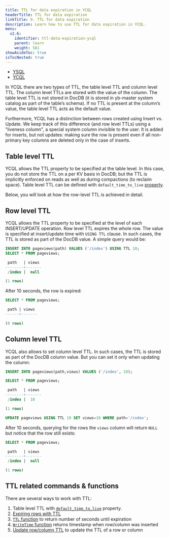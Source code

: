 ```yaml
---
title: TTL for data expiration in YCQL
headerTitle: TTL for data expiration
linkTitle: 9. TTL for data expiration
description: Learn how to use TTL for data expiration in YCQL.
menu:
  v2.6:
    identifier: ttl-data-expiration-ycql
    parent: learn
    weight: 581
showAsideToc: true
isTocNested: true
---
```


<ul class="nav nav-tabs-alt nav-tabs-yb">

  <li >
    <a href="/latest/develop/learn/ttl-data-expiration-ysql" class="nav-link">
      <i class="icon-postgres" aria-hidden="true"></i>
      YSQL
    </a>
  </li>

  <li >
    <a href="/latest/develop/learn/ttl-data-expiration-ycql" class="nav-link active">
      <i class="icon-cassandra" aria-hidden="true"></i>
      YCQL
    </a>
  </li>

</ul>

In YCQL there are two types of TTL, the table level TTL and column level TTL. The column level TTLs are stored
with the value of the column. The table level TTL is not stored in DocDB (it is stored
in yb-master system catalog as part of the table’s schema). If no TTL is present at the column’s value,
the table level TTL acts as the default value.

Furthermore, YCQL has a distinction between rows created using Insert vs. Update. We keep track of
this difference (and row level TTLs) using a "liveness column", a special system column invisible to
the user. It is added for inserts, but not updates: making sure the row is present even if all
non-primary key columns are deleted only in the case of inserts.

## Table level TTL

YCQL allows the TTL property to be specified at the table level. 
In this case, you do not store the TTL on a per KV basis in DocDB; but the TTL is implicitly enforced 
on reads as well as during compactions (to reclaim space).
Table level TTL can be defined with `default_time_to_live` [property](../../../api/ycql/ddl_create_table#table-properties-1). 

Below, you will look at how the row-level TTL is achieved in detail.

## Row level TTL

YCQL allows the TTL property to be specified at the level of each INSERT/UPDATE operation. 
Row level TTL expires the whole row. The value is specified at insert/update time with `USING TTL` clause.
In such cases, the TTL is stored as part of the DocDB value. A simple query would be:

```sql
INSERT INTO pageviews(path) VALUES ('/index') USING TTL 10;
SELECT * FROM pageviews;

 path   | views
--------+-------
 /index |  null

(1 rows)
```
After 10 seconds, the row is expired:

```sql
SELECT * FROM pageviews;

 path | views
------+-------

(0 rows)
```

## Column level TTL

YCQL also allows to set column level TTL. In such cases, the TTL is stored as part of the DocDB column value. 
But you can set it only when updating the column:

```sql
INSERT INTO pageviews(path,views) VALUES ('/index', 10);

SELECT * FROM pageviews;

 path   | views
--------+-------
 /index |  10

(1 rows)

UPDATE pageviews USING TTL 10 SET views=10 WHERE path='/index';
```

After 10 seconds, querying for the rows the `views` column will return `NULL` but notice that the row still exists:

```sql
SELECT * FROM pageviews;

 path   | views
--------+-------
 /index |  null

(1 rows)
```

## TTL related commands & functions

There are several ways to work with TTL:

1. Table level TTL with [`default_time_to_live`](../../../api/ycql/ddl_create_table#table-properties-1) property. 
2. [Expiring rows with TTL](../../../api/ycql/dml_insert#insert-a-row-with-expiration-time-using-the-using-ttl-clause)
3. [`TTL` function](../../../api/ycql/expr_fcall/#ttl-function) to return number of seconds until expiration
4. [`WriteTime` function](../../../api/ycql/expr_fcall#writetime-function) returns timestamp when row/column was inserted
5. [Update row/column TTL](../../../api/ycql/dml_update/#using-clause) to update the TTL of a row or column
